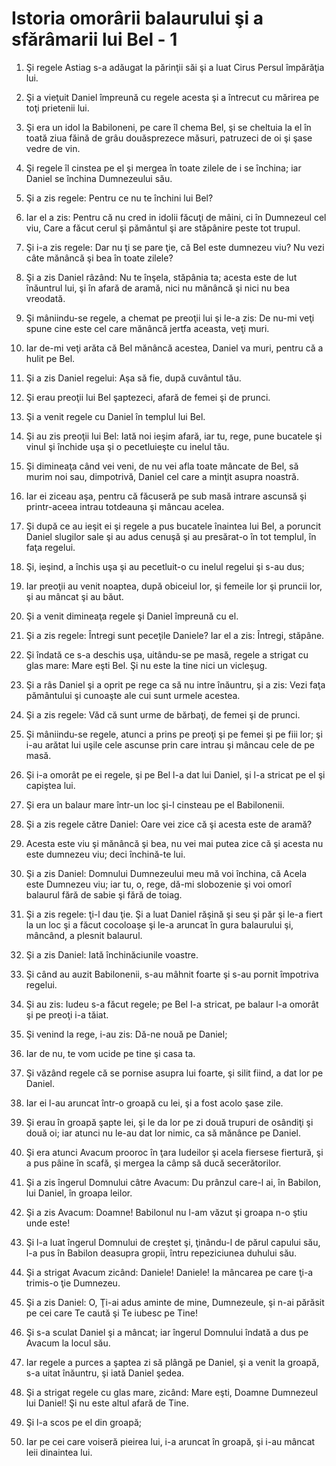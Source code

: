 # Istoria omor&#226;rii balaurului &#351;i a sf&#259;r&#226;marii lui Bel - 1

1. Şi regele Astiag s-a adăugat la părinţii săi şi a luat Cirus Persul împărăţia lui. 

2. Şi a vieţuit Daniel împreună cu regele acesta şi a întrecut cu mărirea pe toţi prietenii lui. 

3. Şi era un idol la Babiloneni, pe care îl chema Bel, şi se cheltuia la el în toată ziua făină de grâu douăsprezece măsuri, patruzeci de oi şi şase vedre de vin. 

4. Şi regele îl cinstea pe el şi mergea în toate zilele de i se închina; iar Daniel se închina Dumnezeului său. 

5. Şi a zis regele: Pentru ce nu te închini lui Bel? 

6. Iar el a zis: Pentru că nu cred in idolii făcuţi de mâini, ci în Dumnezeul cel viu, Care a făcut cerul şi pământul şi are stăpânire peste tot trupul. 

7. Şi i-a zis regele: Dar nu ţi se pare ţie, că Bel este dumnezeu viu? Nu vezi câte mănâncă şi bea în toate zilele? 

8. Şi a zis Daniel râzând: Nu te înşela, stăpânia ta; acesta este de lut înăuntrul lui, şi în afară de aramă, nici nu mănâncă şi nici nu bea vreodată. 

9. Şi mâniindu-se regele, a chemat pe preoţii lui şi le-a zis: De nu-mi veţi spune cine este cel care mănâncă jertfa aceasta, veţi muri. 

10. Iar de-mi veţi arăta că Bel mănâncă acestea, Daniel va muri, pentru că a hulit pe Bel. 

11. Şi a zis Daniel regelui: Aşa să fie, după cuvântul tău. 

12. Şi erau preoţii lui Bel şaptezeci, afară de femei şi de prunci. 

13. Şi a venit regele cu Daniel în templul lui Bel. 

14. Şi au zis preoţii lui Bel: Iată noi ieşim afară, iar tu, rege, pune bucatele şi vinul şi închide uşa şi o pecetluieşte cu inelul tău. 

15. Şi dimineaţa când vei veni, de nu vei afla toate mâncate de Bel, să murim noi sau, dimpotrivă, Daniel cel care a minţit asupra noastră. 

16. Iar ei ziceau aşa, pentru că făcuseră pe sub masă intrare ascunsă şi printr-aceea intrau totdeauna şi mâncau acelea. 

17. Şi după ce au ieşit ei şi regele a pus bucatele înaintea lui Bel, a poruncit Daniel slugilor sale şi au adus cenuşă şi au presărat-o în tot templul, în faţa regelui. 

18. Şi, ieşind, a închis uşa şi au pecetluit-o cu inelul regelui şi s-au dus; 

19. Iar preoţii au venit noaptea, după obiceiul lor, şi femeile lor şi pruncii lor, şi au mâncat şi au băut. 

20. Şi a venit dimineaţa regele şi Daniel împreună cu el. 

21. Şi a zis regele: Întregi sunt peceţile Daniele? Iar el a zis: Întregi, stăpâne. 

22. Şi îndată ce s-a deschis uşa, uitându-se pe masă, regele a strigat cu glas mare: Mare eşti Bel. Şi nu este la tine nici un vicleşug. 

23. Şi a râs Daniel şi a oprit pe rege ca să nu intre înăuntru, şi a zis: Vezi faţa pământului şi cunoaşte ale cui sunt urmele acestea. 

24. Şi a zis regele: Văd că sunt urme de bărbaţi, de femei şi de prunci. 

25. Şi mâniindu-se regele, atunci a prins pe preoţi şi pe femei şi pe fiii lor; şi i-au arătat lui uşile cele ascunse prin care intrau şi mâncau cele de pe masă. 

26. Şi i-a omorât pe ei regele, şi pe Bel l-a dat lui Daniel, şi l-a stricat pe el şi capiştea lui. 

27. Şi era un balaur mare într-un loc şi-l cinsteau pe el Babilonenii. 

28. Şi a zis regele către Daniel: Oare vei zice că şi acesta este de aramă? 

29. Acesta este viu şi mănâncă şi bea, nu vei mai putea zice că şi acesta nu este dumnezeu viu; deci închină-te lui. 

30. Şi a zis Daniel: Domnului Dumnezeului meu mă voi închina, că Acela este Dumnezeu viu; iar tu, o, rege, dă-mi slobozenie şi voi omorî balaurul fără de sabie şi fără de toiag. 

31. Şi a zis regele: ţi-l dau ţie. Şi a luat Daniel răşină şi seu şi păr şi le-a fiert la un loc şi a făcut cocoloaşe şi le-a aruncat în gura balaurului şi, mâncând, a plesnit balaurul. 

32. Şi a zis Daniel: Iată închinăciunile voastre. 

33. Şi când au auzit Babilonenii, s-au mâhnit foarte şi s-au pornit împotriva regelui. 

34. Şi au zis: Iudeu s-a făcut regele; pe Bel I-a stricat, pe balaur l-a omorât şi pe preoţi i-a tăiat. 

35. Şi venind la rege, i-au zis: Dă-ne nouă pe Daniel; 

36. Iar de nu, te vom ucide pe tine şi casa ta. 

37. Şi văzând regele că se pornise asupra lui foarte, şi silit fiind, a dat lor pe Daniel. 

38. Iar ei l-au aruncat într-o groapă cu lei, şi a fost acolo şase zile. 

39. Şi erau în groapă şapte lei, şi le da lor pe zi două trupuri de osândiţi şi două oi; iar atunci nu le-au dat lor nimic, ca să mănânce pe Daniel. 

40. Şi era atunci Avacum prooroc în  ţara Iudeilor şi acela fiersese fiertură, şi a pus pâine în scafă, şi mergea la câmp să ducă secerătorilor. 

41. Şi a zis îngerul Domnului câtre Avacum: Du prânzul care-l ai, în Babilon, lui Daniel, în groapa leilor. 

42. Şi a zis Avacum: Doamne! Babilonul nu l-am văzut şi groapa n-o ştiu unde este! 

43. Şi l-a luat îngerul Domnului de creştet şi, ţinându-l de părul capului său, l-a pus în Babilon deasupra gropii, întru repeziciunea duhului său. 

44. Şi a strigat Avacum zicând: Daniele! Daniele! Ia mâncarea pe care ţi-a trimis-o ţie Dumnezeu. 

45. Şi a zis Daniel: O, Ţi-ai adus aminte de mine, Dumnezeule, şi n-ai părăsit pe cei care Te caută şi Te iubesc pe Tine! 

46. Şi s-a sculat Daniel şi a mâncat; iar îngerul Domnului îndată a dus pe Avacum la locul său. 

47. Iar regele a purces a şaptea zi să plângă pe Daniel, şi a venit la groapă, s-a uitat înăuntru, şi iată Daniel şedea. 

48. Şi a strigat regele cu glas mare, zicând: Mare eşti, Doamne Dumnezeul lui Daniel! Şi nu este altul afară de Tine. 

49. Şi l-a scos pe el din groapă; 

50. Iar pe cei care voiseră pieirea lui, i-a aruncat în groapă, şi i-au mâncat leii dinaintea lui. 

